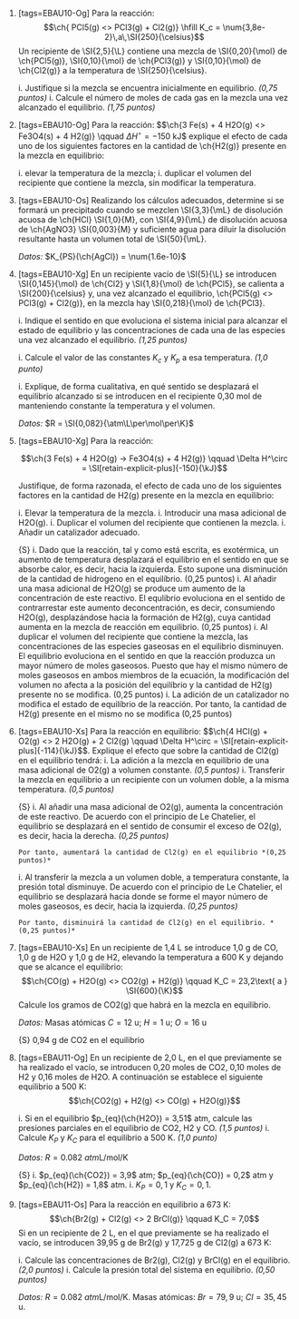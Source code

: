 1.  [tags=EBAU10-Og] Para la reacción:
    $$\ch{ PCl5(g) <> PCl3(g) + Cl2(g)} \hfill K_c = \num{3,8e-2}\,a\,\SI{250}{\celsius}$$
    Un recipiente de \SI{2,5}{\L} contiene una mezcla de \SI{0,20}{\mol} de \ch{PCl5(g)}, \SI{0,10}{\mol} de \ch{PCl3(g)} y \SI{0,10}{\mol} de \ch{Cl2(g)} a la temperatura de \SI{250}{\celsius}.

    i.  Justifique si la mezcla se encuentra inicialmente en equilibrio.
        *(0,75 puntos)*
    i.  Calcule el número de moles de cada gas en la mezcla una vez
        alcanzado el equilibrio. *(1,75 puntos)*

1.  [tags=EBAU10-Og] Para la reacción:
    $$\ch{3 Fe(s) + 4 H2O(g) <> Fe3O4(s) + 4 H2(g)} \qquad $\Delta H^\circ = \SI[retain-explicit-plus]{-150}{\kJ}$$
    explique el efecto de cada uno de los siguientes factores en la cantidad de \ch{H2(g)} presente en la mezcla en equilibrio:

    i.  elevar la temperatura de la mezcla;
    i.  duplicar el volumen del recipiente que contiene la mezcla, sin modificar la temperatura.

1.  [tags=EBAU10-Os] Realizando los cálculos adecuados, determine si se formará un precipitado cuando se mezclen \SI{3,3}{\mL} de disolución acuosa de \ch{HCl} \SI{1,0}{M}, con \SI{4,9}{\mL} de disolución acuosa de \ch{AgNO3} \SI{0,003}{M} y suficiente agua para diluir la disolución resultante hasta un volumen total de \SI{50}{\mL}.

    *Datos:* $K_{PS}(\ch{AgCl}) = \num{1.6e-10}$

1.  [tags=EBAU10-Xg] En un recipiente vacío de \SI{5}{\L} se introducen \SI{0,145}{\mol} de \ch{Cl2} y \SI{1,8}{\mol} de \ch{PCl5}, se calienta a \SI{200}{\celsius} y, una vez alcanzado el equilibrio, \ch{PCl5(g) <> PCl3(g) + Cl2(g)}, en la mezcla hay \SI{0,218}{\mol} de \ch{PCl3}.

    i.  Indique el sentido en que evoluciona el sistema inicial para
        alcanzar el estado de equilibrio y las concentraciones de cada una
        de las especies una vez alcanzado el equilibrio. *(1,25 puntos)*

    i.  Calcule el valor de las constantes $K_c$ y $K_p$ a esa temperatura. *(1,0 punto)*

    i.  Explique, de forma cualitativa, en qué sentido se desplazará el
        equilibrio alcanzado si se introducen en el recipiente 0,30 mol de
        manteniendo constante la temperatura y el volumen.

    *Datos:* $R = \SI{0,082}{\atm\L\per\mol\per\K}$

1.  [tags=EBAU10-Xg] Para la reacción:

    $$\ch{3 Fe(s) + 4 H2O(g) -> Fe3O4(s) + 4 H2(g)} \qquad \Delta H^\circ = \SI[retain-explicit-plus]{-150}{\kJ}$$

    Justifique, de forma razonada, el efecto de cada uno de los siguientes
    factores en la cantidad de H2(g) presente en la mezcla en equilibrio:

    i.  Elevar la temperatura de la mezcla.
    i.  Introducir una masa adicional de H2O(g).
    i.  Duplicar el volumen del recipiente que contienen la mezcla.
    i.  Añadir un catalizador adecuado.

    {S}
    i.  Dado que la reacción, tal y como está escrita, es exotérmica, un aumento de temperatura desplazará el equilibrio en el sentido en que se absorbe calor, es decir, hacia la izquierda. Esto supone una disminución de la cantidad de hidrogeno en el equilíbrio. (0,25 puntos)
    i.   Al añadir una masa adicional de H2O(g) se produce um aumento de la concentración de este reactivo. El equlibrio evoluciona en el sentido de contrarrestar este aumento deconcentración, es decir, consumiendo H2O(g), desplazándose hacia la formación de H2(g), cuya cantidad aumenta en la mezcla de reacción em equilibrio. (0,25 puntos)
    i.  Al duplicar el volumen del recipiente que contiene la mezcla, las concentraciones de las especies gaseosas en el equilibrio disminuyen. El equilibrio evoluciona en el sentido en que la reacción produzca un mayor número de moles gaseosos. Puesto que hay el mismo número de moles gaseosos en ambos miembros de la ecuación, la modificación del volumen no afecta a la posición del equilíbrio y la cantidad de H2(g) presente no se modifica. (0,25 puntos)
    i.  La adición de un catalizador no modifica el estado de equilíbrio de la reacción. Por tanto, la cantidad de H2(g) presente en el mismo no se modifica (0,25 puntos)

1.  [tags=EBAU10-Xs] Para la reacción en equilibrio:
    $$\ch{4 HCl(g) + O2(g) <> 2 H2O(g) + 2 Cl2(g) \qquad \Delta H^\circ = \SI[retain-explicit-plus]{-114}{\kJ}$$.
    Explique el efecto que sobre la cantidad de Cl2(g) en el equilibrio tendrá:
    i.  La adición a la mezcla en equilibrio de una masa adicional de O2(g) a volumen constante. *(0,5 puntos)*
    i.  Transferir la mezcla en equilibrio a un recipiente con un volumen doble, a la misma temperatura. *(0,5 puntos)*

    {S} 
    i.  Al añadir una masa adicional de O2(g), aumenta la concentración de este reactivo. De acuerdo con el principio de Le Chatelier, el equilibrio se desplazará en el sentido de consumir el exceso de O2(g), es decir, hacia la derecha. *(0,25 puntos)*

        Por tanto, aumentará la cantidad de Cl2(g) en el equilibrio *(0,25 puntos)*
    i.  Al transferir la mezcla a un volumen doble, a temperatura constante, la presión total disminuye. De acuerdo con el principio de Le Chatelier, el equilibrio se desplazará hacia donde se forme el mayor número de moles gaseosos, es decir, hacia la izquierda. *(0,25 puntos)*

        Por tanto, disminuirá la cantidad de Cl2(g) en el equilibrio. *(0,25 puntos)*

1.  [tags=EBAU10-Xs] En un recipiente de 1,4 L se introduce 1,0 g de CO, 1,0 g de H2O y 1,0 g de H2, elevando la temperatura a 600 K y dejando que se alcance el equilibrio:
    $$\ch{CO(g) + H2O(g) <> CO2(g) + H2(g)} \qquad K_C = 23,2\text{ a } \SI{600}{\K}$$
    Calcule los gramos de CO2(g) que habrá en la mezcla en equilibrio.
    
    *Datos:* Masas atómicas $C = 12$ u; $H = 1$ u; $O = 16$ u

    {S} 0,94 g de CO2 en el equilibrio

1.  [tags=EBAU11-Og] En un recipiente de 2,0 L, en el que previamente se ha realizado el vacío, se introducen 0,20 moles de CO2, 0,10 moles de H2 y 0,16 moles de H2O. A continuación se establece el siguiente equilibrio a 500 K:
    $$\ch{CO2(g) + H2(g) <> CO(g) + H2O(g)}$$

    i.  Si en el equilibrio $p_{eq}(\ch{H2O}) = 3,51$ atm, calcule las presiones parciales en el equilibrio de CO2, H2 y CO. *(1,5 puntos)*
    i.  Calcule $K_P$ y $K_C$ para el equilibrio a 500 K. *(1,0 punto)*

    *Datos:* $R = \SI{0,082}{atm\L\per\mol\per\K}$

    {S}
    i.  $p_{eq}(\ch{CO2}) = 3,9$ atm; $p_{eq}(\ch{CO}) = 0,2$ atm y $p_{eq}(\ch{H2}) = 1,8$ atm.
    i.  $K_P = 0,1$ y $K_C = 0,1$.

1.  [tags=EBAU11-Os] Para la reacción en equilibrio a 673 K: 
    $$\ch{Br2(g) + Cl2(g) <> 2 BrCl(g)} \qquad K_C = 7,0$$
    Si en un recipiente de 2 L, en el que previamente se ha realizado el vacío, se introducen 39,95 g de Br2(g) y 17,725 g de Cl2(g) a 673 K:
    
    i.  Calcule las concentraciones de Br2(g), Cl2(g) y BrCl(g) en el equilibrio. *(2,0 puntos)*
    i.  Calcule la presión total del sistema en equilibrio. *(0,50 puntos)*

    *Datos:* $R = \SI{0,082}{atm\L\per\mol\per\K}$. Masas atómicas: $Br = 79,9$ u; $Cl = 35,45$ u.